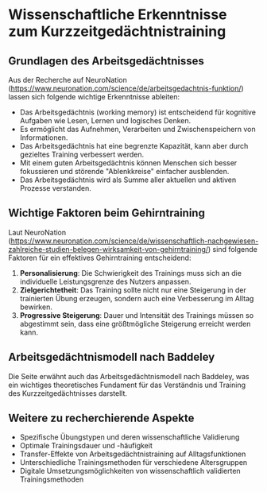 # Wissenschaftliche Erkenntnisse zum Kurzzeitgedächtnistraining

## Grundlagen des Arbeitsgedächtnisses

Aus der Recherche auf NeuroNation (https://www.neuronation.com/science/de/arbeitsgedachtnis-funktion/) lassen sich folgende wichtige Erkenntnisse ableiten:

- Das Arbeitsgedächtnis (working memory) ist entscheidend für kognitive Aufgaben wie Lesen, Lernen und logisches Denken.
- Es ermöglicht das Aufnehmen, Verarbeiten und Zwischenspeichern von Informationen.
- Das Arbeitsgedächtnis hat eine begrenzte Kapazität, kann aber durch gezieltes Training verbessert werden.
- Mit einem guten Arbeitsgedächtnis können Menschen sich besser fokussieren und störende "Ablenkkreise" einfacher ausblenden.
- Das Arbeitsgedächtnis wird als Summe aller aktuellen und aktiven Prozesse verstanden.

## Wichtige Faktoren beim Gehirntraining

Laut NeuroNation (https://www.neuronation.com/science/de/wissenschaftlich-nachgewiesen-zahlreiche-studien-belegen-wirksamkeit-von-gehirntraining/) sind folgende Faktoren für ein effektives Gehirntraining entscheidend:

1. **Personalisierung**: Die Schwierigkeit des Trainings muss sich an die individuelle Leistungsgrenze des Nutzers anpassen.
2. **Zielgerichtetheit**: Das Training sollte nicht nur eine Steigerung in der trainierten Übung erzeugen, sondern auch eine Verbesserung im Alltag bewirken.
3. **Progressive Steigerung**: Dauer und Intensität des Trainings müssen so abgestimmt sein, dass eine größtmögliche Steigerung erreicht werden kann.

## Arbeitsgedächtnismodell nach Baddeley

Die Seite erwähnt auch das Arbeitsgedächtnismodell nach Baddeley, was ein wichtiges theoretisches Fundament für das Verständnis und Training des Kurzzeitgedächtnisses darstellt.

## Weitere zu recherchierende Aspekte

- Spezifische Übungstypen und deren wissenschaftliche Validierung
- Optimale Trainingsdauer und -häufigkeit
- Transfer-Effekte von Arbeitsgedächtnistraining auf Alltagsfunktionen
- Unterschiedliche Trainingsmethoden für verschiedene Altersgruppen
- Digitale Umsetzungsmöglichkeiten von wissenschaftlich validierten Trainingsmethoden
